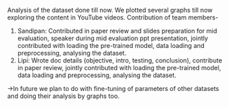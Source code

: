 Analysis of the dataset done till now. We plotted several graphs till now exploring the content in YouTube videos.
Contribution of team members-
1. Sandipan: Contributed in paper review and slides preparation for mid evaluation, speaker during mid evaluation ppt presentation, jointly contributed with loading the pre-trained model, data loading and preprocessing, analysing the dataset. 
2. Lipi: Wrote doc details (objective, intro, testing, conclusion), contribute in paper review, jointly contributed with loading the pre-trained model, data loading and preprocessing, analysing the dataset.


->In future we plan to do with fine-tuning of parameters of other datasets and doing their analysis by graphs too.

